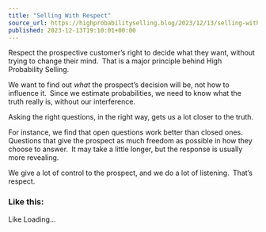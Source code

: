 ```yaml
---
title: "Selling With Respect"
source_url: https://highprobabilityselling.blog/2023/12/13/selling-with-respect
published: 2023-12-13T19:10:01+00:00
---
```

Respect the prospective customer’s right to decide what they want, without trying to change their mind. That is a major principle behind High Probability Selling. 


We want to find out *what* the prospect’s decision will be, not how to influence it. Since we estimate probabilities, we need to know what the truth really is, without our interference. 


Asking the right questions, in the right way, gets us a lot closer to the truth. 


For instance, we find that open questions work better than closed ones. Questions that give the prospect as much freedom as possible in how they choose to answer. It may take a little longer, but the response is usually more revealing.  


We give a lot of control to the prospect, and we do a lot of listening. That’s respect. 



### Like this:

Like Loading...

